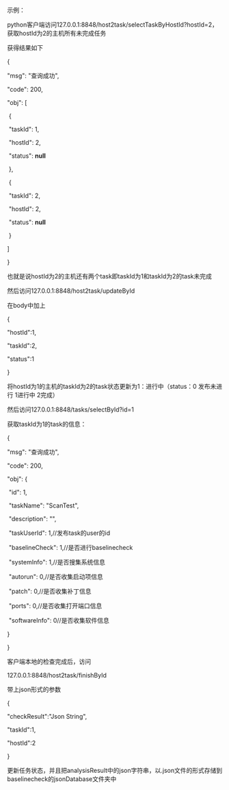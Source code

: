 示例：

python客户端访问127.0.0.1:8848/host2task/selectTaskByHostId?hostId=2，获取hostId为2的主机所有未完成任务

获得结果如下

{

  "msg": "查询成功",

  "code": 200,

  "obj": [

​    {

​      "taskId": 1,

​      "hostId": 2,

​      "status": **null**

​    },

​    {

​      "taskId": 2,

​      "hostId": 2,

​      "status": **null**

​    }

  ]

}

也就是说hostId为2的主机还有两个task即taskId为1和taskId为2的task未完成

然后访问127.0.0.1:8848/host2task/updateById

在body中加上

{

 "hostId":1,

  "taskId":2,

  "status":1

}

将hostId为1的主机的taskId为2的task状态更新为1：进行中（status：0 发布未进行 1进行中 2完成）

然后访问127.0.0.1:8848/tasks/selectById?id=1

获取taskId为1的task的信息：

{

  "msg": "查询成功",

  "code": 200,

  "obj": {

​    "id": 1,

​    "taskName": "ScanTest",

​    "description": "",

​    "taskUserId": 1,//发布task的user的id

​    "baselineCheck": 1,//是否进行baselinecheck

​    "systemInfo": 1,//是否搜集系统信息

​    "autorun": 0,//是否收集启动项信息

​    "patch": 0,//是否收集补丁信息

​    "ports": 0,//是否收集打开端口信息

​    "softwareInfo": 0//是否收集软件信息

  }

}

客户端本地的检查完成后，访问

127.0.0.1:8848/host2task/finishById

带上json形式的参数

{

  "checkResult":"Json String",

  "taskId":1,

  "hostId":2

}

更新任务状态，并且把analysisResult中的json字符串，以.json文件的形式存储到baselinecheck的jsonDatabase文件夹中
